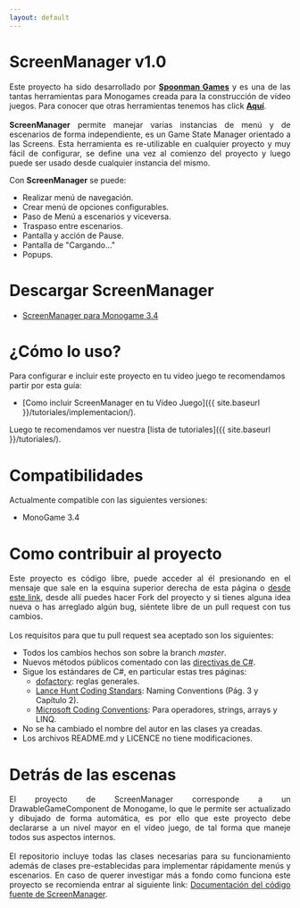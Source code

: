 ```yaml
---
layout: default
---
```


# ScreenManager v1.0

<p align="justify">
Este proyecto ha sido desarrollado por <a href="http://www.spoonmangames.cl"><strong>Spoonman Games</strong></a> y es
una de las tantas herramientas para Monogames creada para la construcción de vídeo juegos. Para conocer que otras herramientas tenemos has click <a href="http://www.spoonmangames.cl/download/"><strong>Aquí</strong></a>.
<br><br>
<strong>ScreenManager</strong> permite manejar varias instancias de menú y de escenarios de forma independiente, es un Game State Manager orientado a las Screens. Esta herramienta es re-utilizable en cualquier proyecto y muy fácil de configurar, se define una vez al comienzo del proyecto y luego puede ser usado desde cualquier instancia del mismo.
</p>

Con <strong>ScreenManager</strong> se puede:

* Realizar menú de navegación.
* Crear menú de opciones configurables.
* Paso de Menú a escenarios y viceversa.
* Traspaso entre escenarios.
* Pantalla y acción de Pause.
* Pantalla de "Cargando..."
* Popups.

# Descargar ScreenManager

* [ScreenManager para Monogame 3.4](https://github.com/SpoonmanGames/MonoGame-ScreenManager/releases/tag/v1.0)

# ¿Cómo lo uso?

Para configurar e incluir este proyecto en tu vídeo juego te recomendamos partir por esta guía:

* [Como incluir ScreenManager en tu Vídeo Juego]({{ site.baseurl }}/tutoriales/implementacion/).

Luego te recomendamos ver nuestra [lista de tutoriales]({{ site.baseurl }}/tutoriales/).

# Compatibilidades

Actualmente compatible con las siguientes versiones:

 * MonoGame 3.4

# Como contribuir al proyecto

<p align="justify">Este proyecto es código libre, puede acceder al él presionando en el mensaje que sale en la esquina superior derecha de esta página o <a href="https://github.com/SpoonmanGames/MonoGame-ScreenManager/tree/master">desde este link</a>, desde allí puedes hacer Fork del proyecto y si tienes alguna idea nueva o has arreglado algún bug, siéntete libre de un pull request con tus cambios.
<br><br>
Los requisitos para que tu pull request sea aceptado son los siguientes:
</p>

* Todos los cambios hechos son sobre la branch *master*.
* Nuevos métodos públicos comentado con las [directivas de C#](https://msdn.microsoft.com/en-us/library/2d6dt3kf.aspx).
* Sigue los estándares de C#, en particular estas tres páginas:
    * [dofactory](http://www.dofactory.com/reference/csharp-coding-standards): reglas generales.
    * [Lance Hunt Coding Standars](http://se.inf.ethz.ch/old/teaching/ss2007/251-0290-00/project/CSharpCodingStandards.pdf): Naming Conventions (Pág. 3 y Capítulo 2).
    * [Microsoft Coding Conventions](https://msdn.microsoft.com/en-us/library/ff926074.aspx): Para operadores, strings, arrays y LINQ.
* No se ha cambiado el nombre del autor en las clases ya creadas.
* Los archivos README.md y LICENCE no tiene modificaciones.

# Detrás de las escenas

<p align="justify">El proyecto de ScreenManager corresponde a un DrawableGameComponent de Monogame, lo que le permite ser actualizado y dibujado de forma automática, es por ello que este proyecto debe declararse a un nivel mayor en el vídeo juego, de tal forma que maneje todos sus aspectos internos.
<br><br>
El repositorio incluye todas las clases necesarias para su funcionamiento además de clases pre-establecidas para implementar rápidamente menús y escenarios. En caso de querer investigar más a fondo como funciona este proyecto se recomienda entrar al siguiente link: <a href="{{ site.baseurl }}/doc">Documentación del código fuente de ScreenManager</a>.
</p>
